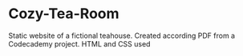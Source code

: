 # Cozy-Tea-Room

Static website of a fictional teahouse. Created according PDF from a Codecademy project. HTML and CSS used
